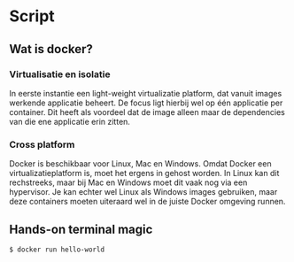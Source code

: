 # Script

## Wat is docker?
### Virtualisatie en isolatie
In eerste instantie een light-weight virtualizatie platform, dat vanuit images werkende applicatie beheert. De focus ligt hierbij wel op één applicatie per container. Dit heeft als voordeel dat de image alleen maar de dependencies van die ene applicatie erin zitten. 

### Cross platform
Docker is beschikbaar voor Linux, Mac en Windows.
Omdat Docker een virtualizatieplatform is, moet het ergens in gehost worden. In Linux kan dit rechstreeks, maar bij Mac en Windows moet dit vaak nog via een hypervisor.
Je kan echter wel Linux als Windows images gebruiken, maar deze containers moeten uiteraard wel in de juiste Docker omgeving runnen.


## Hands-on terminal magic
```
$ docker run hello-world
```
